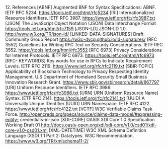 12\. References [ABNF] Augmented BNF for Syntax Specifications: ABNF. IETF RFC 5234. https://tools.ietf.org/html/rfc5234 [IRI] Internationalized Resource Identifiers. IETF RFC 3987. https://www.ietf.org/rfc/rfc3987.txt [JSON] The JavaScript Object Notation (JSON) Data Interchange Format https://tools.ietf.org/html/rfc7159 [JSON-LD] JSON-LD 1.0. http://www.w3.org/TR/json-ld/ [LINKED-DATA-SIGNATURES] Draft Community Group Report https://w3c-dvcg.github.io/ld-signatures/ [RFC 3552] Guidelines for Writing RFC Text on Security Considerations. IETF RFC 3552. https://tools.ietf.org/html/rfc3552 [RFC 6973] Privacy Considerations for Internet Protocols. IETF RFC 6973. https://tools.ietf.org/html/rfc6973 [RFC- KEYWORDS] Key words for use in RFCs to Indicate Requirement Levels. IETF RFC 2119. https://www.ietf.org/rfc/rfc2119.txt [SBIR-TOPIC] Applicability of Blockchain Technology to Privacy Respecting Identity Management. U.S Department of Homeland Security Small Business Innovation Research Grant. https://www.sbir.gov/sbirsearch/detail/867797 [URI] Uniform Resource Identifiers. IETF RFC 3986. https://www.ietf.org/rfc/rfc3986.txt [URN] URN (Uniform Resource Name) Syntax. IETF RFC 2141. https://tools.ietf.org/rfc/rfc2141.txt [UUID] A Universally Unique IDentifier (UUID) URN Namespace. IETF RFC 4122. https://www.ietf.org/rfc/rfc4122.txt [VCTF] W3C Verifiable Claims Task Force. http://opencreds.org/specs/source/claims-data-model/#expressing-entity- credentials-in-json [XDI-CORE] OASIS XDI Core 1.0 Specification Working Draft 01 http://docs.oasis-open.org/xdi/xdi-core/v1.0/csd01/xdi-core-v1.0-csd01.xml [XML-DATETIME] W3C XML Schema Definition Language (XSD) 1.1 Part 2: Datatypes. W3C Recommendation. https://www.w3.org/TR/xmlschema11-2/

